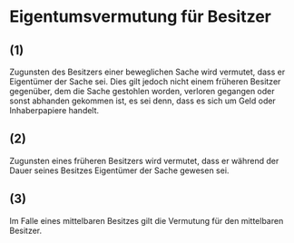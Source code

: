 # Eigentumsvermutung für Besitzer



## (1)

 Zugunsten des Besitzers einer beweglichen Sache wird vermutet, dass er Eigentümer der Sache sei. Dies gilt jedoch nicht einem früheren Besitzer gegenüber, dem die Sache gestohlen worden, verloren gegangen oder sonst abhanden gekommen ist, es sei denn, dass es sich um Geld oder Inhaberpapiere handelt.

## (2)

 Zugunsten eines früheren Besitzers wird vermutet, dass er während der Dauer seines Besitzes Eigentümer der Sache gewesen sei.

## (3)

 Im Falle eines mittelbaren Besitzes gilt die Vermutung für den mittelbaren Besitzer. 

